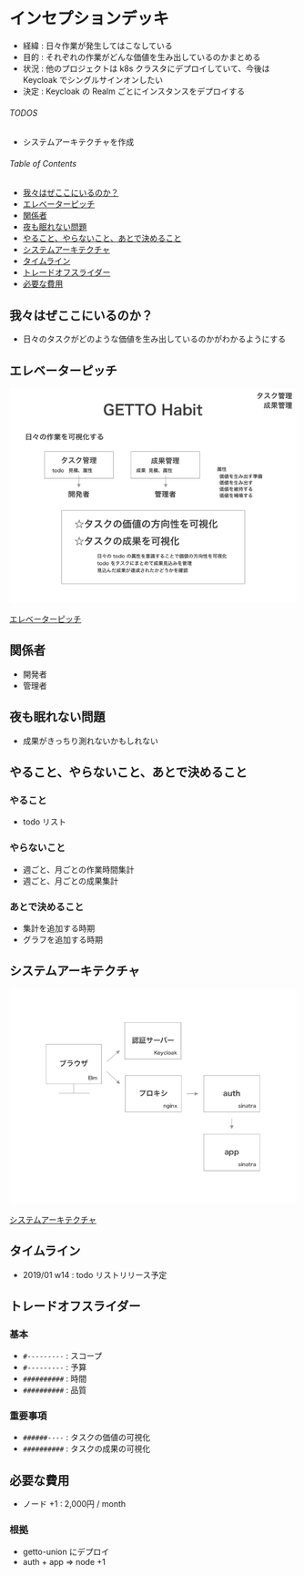 # インセプションデッキ

- 経緯 : 日々作業が発生してはこなしている
- 目的 : それぞれの作業がどんな価値を生み出しているのかまとめる
- 状況 : 他のプロジェクトは k8s クラスタにデプロイしていて、今後は Keycloak でシングルサインオンしたい
- 決定 : Keycloak の Realm ごとにインスタンスをデプロイする


###### TODOS

- システムアーキテクチャを作成


###### Table of Contents

- [我々はぜここにいるのか？](#user-content-我々はぜここにいるのか？)
- [エレベーターピッチ](#user-content-エレベーターピッチ)
- [関係者](#user-content-関係者)
- [夜も眠れない問題](#user-content-夜も眠れない問題)
- [やること、やらないこと、あとで決めること](#user-content-やること、やらないこと、あとで決めること)
- [システムアーキテクチャ](#user-content-システムアーキテクチャ)
- [タイムライン](#user-content-タイムライン)
- [トレードオフスライダー](#user-content-トレードオフスライダー)
- [必要な費用](#user-content-必要な費用)


## 我々はぜここにいるのか？

- 日々のタスクがどのような価値を生み出しているのかがわかるようにする


## エレベーターピッチ

![エレベーターピッチ](resources/elevetor-pich.png)

[エレベーターピッチ](https://sketch.cloud/s/vaybQ/dlW4WGl)

## 関係者

- 開発者
- 管理者


## 夜も眠れない問題

- 成果がきっちり測れないかもしれない


## やること、やらないこと、あとで決めること

### やること

- todo リスト

### やらないこと

- 週ごと、月ごとの作業時間集計
- 週ごと、月ごとの成果集計

### あとで決めること

- 集計を追加する時期
- グラフを追加する時期


## システムアーキテクチャ

![システムアーキテクチャ](resources/system-architecture.png)

[システムアーキテクチャ](https://sketch.cloud/s/vaybQ/zxbjbpy)

## タイムライン

- 2019/01 w14 : todo リストリリース予定


## トレードオフスライダー

### 基本

- `#---------` : スコープ
- `#---------` : 予算
- `##########` : 時間
- `##########` : 品質

### 重要事項

- `######----` : タスクの価値の可視化
- `##########` : タスクの成果の可視化


## 必要な費用

- ノード +1 : 2,000円 / month

### 根拠

- getto-union にデプロイ
- auth + app => node +1

